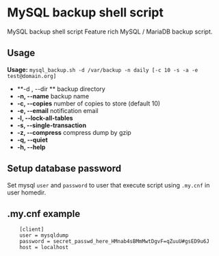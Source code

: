 # MySQL backup shell script

MySQL backup shell script
Feature rich MySQL / MariaDB backup script.

## Usage

**Usage:** `mysql_backup.sh -d /var/backup -n daily [-c 10 -s -a -e test@domain.org]`

- **-d , --dir  **
backup directory
- **-n, --name**
backup name
- **-c, --copies**
number of copies to store (default 10)
- **-e, --email**
notification email
- **-l, --lock-all-tables**
- **-s, --single-transaction**
- **-z, --compress**
compress dump by gzip
- **-q, --quiet**
- **-h, --help**

## Setup database password

Set mysql `user` and `password` to user that execute script using `.my.cnf` in user homedir.

## .my.cnf example

```
    [client]
    user = mysqldump
    password = secret_passwd_here_HMnab4sBMmMwtDgvF=qZuuU#gsED9u6J
    host = localhost
```
